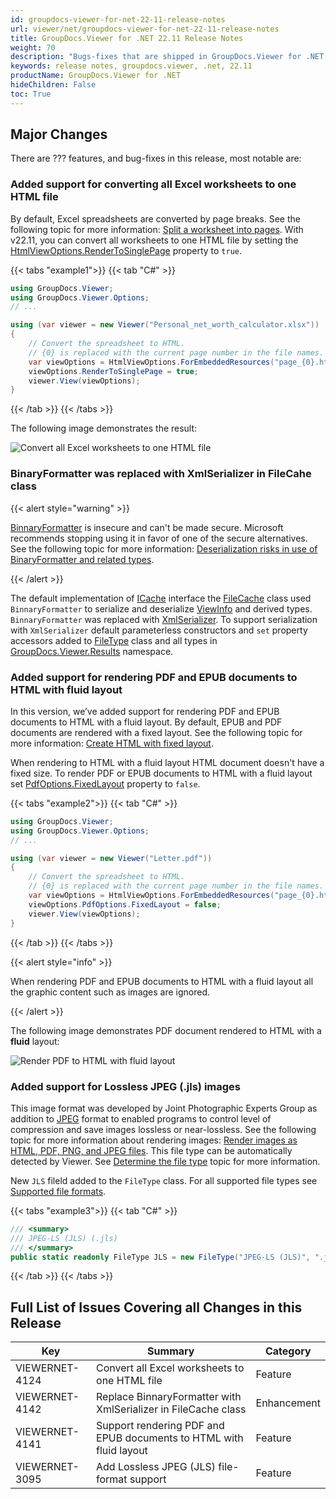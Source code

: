 ```yaml
---
id: groupdocs-viewer-for-net-22-11-release-notes
url: viewer/net/groupdocs-viewer-for-net-22-11-release-notes
title: GroupDocs.Viewer for .NET 22.11 Release Notes
weight: 70
description: "Bugs-fixes that are shipped in GroupDocs.Viewer for .NET 22.11"
keywords: release notes, groupdocs.viewer, .net, 22.11
productName: GroupDocs.Viewer for .NET
hideChildren: False
toc: True
---
```


## Major Changes

There are ??? features, and bug-fixes in this release, most notable are:

### Added support for converting all Excel worksheets to one HTML file

By default, Excel spreadsheets are converted by page breaks. See the following topic for more information: [Split a worksheet into pages](/viewer/net/split-worksheet-into-pages/). With v22.11, you can convert all worksheets to one HTML file by setting the [HtmlViewOptions.RenderToSinglePage](https://reference.groupdocs.com/viewer/net/groupdocs.viewer.options/htmlviewoptions/rendertosinglepage/) property to `true`.

{{< tabs "example1">}}
{{< tab "C#" >}}
```cs
using GroupDocs.Viewer;
using GroupDocs.Viewer.Options;
// ...

using (var viewer = new Viewer("Personal_net_worth_calculator.xlsx"))
{
    // Convert the spreadsheet to HTML.
    // {0} is replaced with the current page number in the file names.
    var viewOptions = HtmlViewOptions.ForEmbeddedResources("page_{0}.html");
    viewOptions.RenderToSinglePage = true;
    viewer.View(viewOptions);
}
```
{{< /tab >}}
{{< /tabs >}}

The following image demonstrates the result:

![Convert all Excel worksheets to one HTML file](/viewer/net/images/rendering-basics/render-spreadsheets/convert-all-excel-worksheets-to-html.png)

### BinaryFormatter was replaced with XmlSerializer in FileCahe class

{{< alert style="warning" >}}

[BinnaryFormatter](https://learn.microsoft.com/en-us/dotnet/api/system.runtime.serialization.formatters.binary.binaryformatter) is insecure and can't be made secure. Microsoft recommends stopping using it in favor of one of the secure alternatives. See the following topic for more information: [Deserialization risks in use of BinaryFormatter and related types](https://learn.microsoft.com/en-us/dotnet/standard/serialization/binaryformatter-security-guide). 

{{< /alert >}}

The default implementation of [ICache](https://reference.groupdocs.com/viewer/net/groupdocs.viewer.caching/icache/) interface the [FileCache](https://reference.groupdocs.com/viewer/net/groupdocs.viewer.caching/filecache/) class used `BinnaryFormatter` to serialize and deserialize [ViewInfo](https://reference.groupdocs.com/viewer/net/groupdocs.viewer.results/viewinfo/) and derived types. `BinnaryFormatter` was replaced with [XmlSerializer](https://learn.microsoft.com/en-us/dotnet/api/system.xml.serialization.xmlserializer). To support serialization with `XmlSerializer` default parameterless constructors and `set` property accessors added to [FileType](https://reference.groupdocs.com/viewer/net/groupdocs.viewer/filetype/) class and all types in [GroupDocs.Viewer.Results](https://reference.groupdocs.com/viewer/net/groupdocs.viewer.results/) namespace.

### Added support for rendering PDF and EPUB documents to HTML with fluid layout

In this version, we’ve added support for rendering PDF and EPUB documents to HTML with a fluid layout. By default, EPUB and PDF documents are rendered with a fixed layout. See the following topic for more information: [Create HTML with fixed layout](/viewer/net/render-pdf-documents/#create-html-with-fixed-layout). 

When rendering to HTML with a fluid layout HTML document doesn't have a fixed size. To render PDF or EPUB documents to HTML with a fluid layout set [PdfOptions.FixedLayout](https://reference.groupdocs.com/viewer/net/groupdocs.viewer.options/pdfoptions/fixedlayout/) property to `false`. 

{{< tabs "example2">}}
{{< tab "C#" >}}
```cs
using GroupDocs.Viewer;
using GroupDocs.Viewer.Options;
// ...

using (var viewer = new Viewer("Letter.pdf"))
{
    // Convert the spreadsheet to HTML.
    // {0} is replaced with the current page number in the file names.
    var viewOptions = HtmlViewOptions.ForEmbeddedResources("page_{0}.html");
    viewOptions.PdfOptions.FixedLayout = false;
    viewer.View(viewOptions);
}
```
{{< /tab >}}
{{< /tabs >}}

{{< alert style="info" >}}

When rendering PDF and EPUB documents to HTML with a fluid layout all the graphic content such as images are ignored.

{{< /alert >}}

The following image demonstrates PDF document rendered to HTML with a **fluid** layout:

![Render PDF to HTML with fluid layout](/viewer/net/images/rendering-basics/render-pdf-documents/render-pdf-to-html-with-fluid-layout.png)

### Added support for Lossless JPEG (.jls) images

This image format was developed by Joint Photographic Experts Group as addition to [JPEG](https://docs.fileformat.com/image/jpeg/) format to enabled programs to control level of compression and save images lossless or near-lossless. See the following topic for more information about rendering images: [Render images as HTML, PDF, PNG, and JPEG files](/viewer/net/render-images). This file type can be automatically detected by Viewer. See [Determine the file type](/viewer/net/how-to-determine-file-type) topic for more information.

New `JLS` fileld added to the `FileType` class. For all supported file types see [Supported file formats](/viewer/net/supported-document-formats/).

{{< tabs "example3">}}
{{< tab "C#" >}}
```cs
/// <summary>
/// JPEG-LS (JLS) (.jls)
/// </summary>
public static readonly FileType JLS = new FileType("JPEG-LS (JLS)", ".jls");
```
{{< /tab >}}
{{< /tabs >}}

## Full List of Issues Covering all Changes in this Release

| Key | Summary | Category |
| --- | --- | --- |
|VIEWERNET-4124|Convert all Excel worksheets to one HTML file|Feature|
|VIEWERNET-4142|Replace BinnaryFormatter with XmlSerializer in FileCache class|Enhancement|
|VIEWERNET-4141|Support rendering PDF and EPUB documents to HTML with fluid layout|Feature|
|VIEWERNET-3095|Add Lossless JPEG (JLS) file-format support|Feature|



